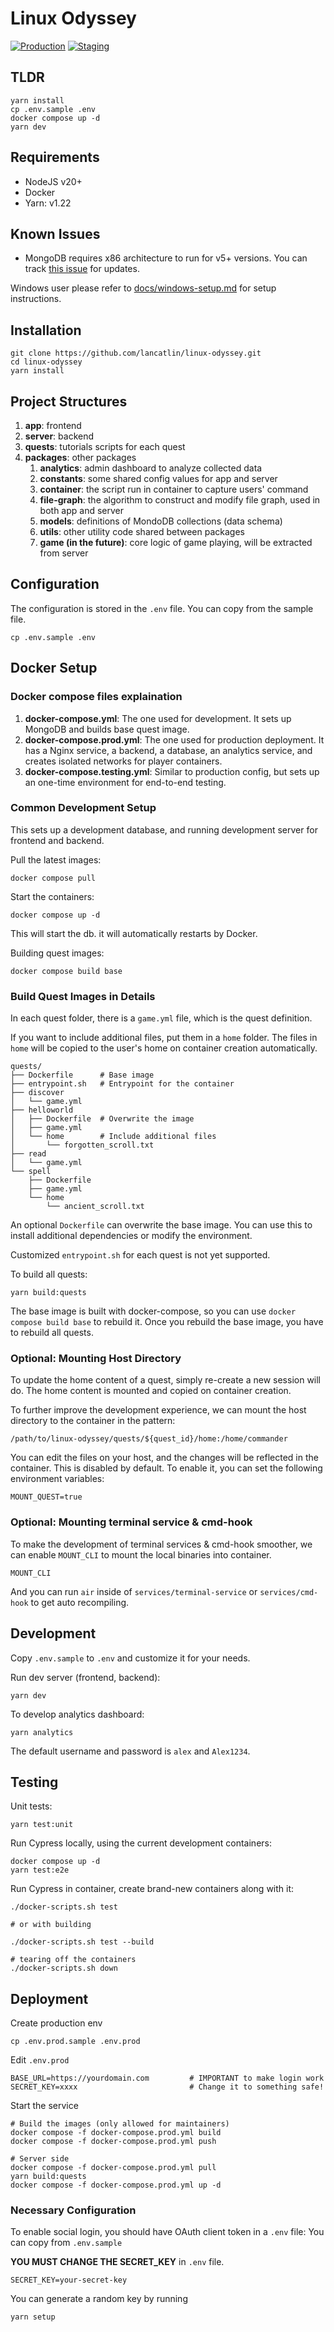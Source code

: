 # Linux Odyssey

[![Production](https://github.com/linux-odyssey/linux-odyssey/actions/workflows/production.yml/badge.svg)](https://github.com/linux-odyssey/linux-odyssey/actions/workflows/production.yml)
[![Staging](https://github.com/linux-odyssey/linux-odyssey/actions/workflows/staging.yml/badge.svg)](https://github.com/linux-odyssey/linux-odyssey/actions/workflows/staging.yml)

## TLDR

    yarn install
    cp .env.sample .env
    docker compose up -d
    yarn dev

## Requirements

- NodeJS v20+
- Docker
- Yarn: v1.22

## Known Issues

- MongoDB requires x86 architecture to run for v5+ versions. You can track [this issue](https://github.com/linux-odyssey/linux-odyssey/issues/166) for updates.

Windows user please refer to [docs/windows-setup.md](docs/windows-setup.md) for setup instructions.

## Installation

    git clone https://github.com/lancatlin/linux-odyssey.git
    cd linux-odyssey
    yarn install

## Project Structures

1. **app**: frontend
2. **server**: backend
3. **quests**: tutorials scripts for each quest
4. **packages**: other packages
   1. **analytics**: admin dashboard to analyze collected data
   2. **constants**: some shared config values for app and server
   3. **container**: the script run in container to capture users' command
   4. **file-graph**: the algorithm to construct and modify file graph, used in both app and server
   5. **models**: definitions of MondoDB collections (data schema)
   6. **utils**: other utility code shared between packages
   7. **game (in the future)**: core logic of game playing, will be extracted from server

## Configuration

The configuration is stored in the `.env` file. You can copy from the sample file.

    cp .env.sample .env

## Docker Setup

### Docker compose files explaination

1. **docker-compose.yml**: The one used for development. It sets up MongoDB and builds base quest image.
2. **docker-compose.prod.yml**: The one used for production deployment. It has a Nginx service, a backend, a database, an analytics service, and creates isolated networks for player containers.
3. **docker-compose.testing.yml**: Similar to production config, but sets up an one-time environment for end-to-end testing.

### Common Development Setup

This sets up a development database, and running development server for frontend and backend.

Pull the latest images:

    docker compose pull

Start the containers:

    docker compose up -d

This will start the db. it will automatically restarts by Docker.

Building quest images:

    docker compose build base

### Build Quest Images in Details

In each quest folder, there is a `game.yml` file, which is the quest definition.

If you want to include additional files, put them in a `home` folder. The files in `home` will be copied to the user's home on container creation automatically.

    quests/
    ├── Dockerfile      # Base image
    ├── entrypoint.sh   # Entrypoint for the container
    ├── discover
    │   └── game.yml
    ├── helloworld
    │   ├── Dockerfile  # Overwrite the image
    │   ├── game.yml
    │   └── home        # Include additional files
    │       └── forgotten_scroll.txt
    ├── read
    │   └── game.yml
    └── spell
        ├── Dockerfile
        ├── game.yml
        └── home
            └── ancient_scroll.txt

An optional `Dockerfile` can overwrite the base image. You can use this to install additional dependencies or modify the environment.

Customized `entrypoint.sh` for each quest is not yet supported.

To build all quests:

    yarn build:quests

The base image is built with docker-compose, so you can use `docker compose build base` to rebuild it. Once you rebuild the base image, you have to rebuild all quests.

### Optional: Mounting Host Directory

To update the home content of a quest, simply re-create a new session will do. The home content is mounted and copied on container creation.

To further improve the development experience, we can mount the host directory to the container in the pattern:

    /path/to/linux-odyssey/quests/${quest_id}/home:/home/commander

You can edit the files on your host, and the changes will be reflected in the container. This is disabled by default. To enable it, you can set the following environment variables:

    MOUNT_QUEST=true

### Optional: Mounting terminal service & cmd-hook

To make the development of terminal services & cmd-hook smoother, we can enable `MOUNT_CLI` to mount the local binaries into container.

    MOUNT_CLI

And you can run `air` inside of `services/terminal-service` or `services/cmd-hook` to get auto recompiling.

## Development

Copy `.env.sample` to `.env` and customize it for your needs.

Run dev server (frontend, backend):

    yarn dev

To develop analytics dashboard:

    yarn analytics

The default username and password is `alex` and `Alex1234`.

## Testing

Unit tests:

    yarn test:unit

Run Cypress locally, using the current development containers:

    docker compose up -d
    yarn test:e2e

Run Cypress in container, create brand-new containers along with it:

    ./docker-scripts.sh test

    # or with building

    ./docker-scripts.sh test --build

    # tearing off the containers
    ./docker-scripts.sh down

## Deployment

Create production env

    cp .env.prod.sample .env.prod

Edit `.env.prod`

    BASE_URL=https://yourdomain.com         # IMPORTANT to make login work
    SECRET_KEY=xxxx                         # Change it to something safe!

Start the service

    # Build the images (only allowed for maintainers)
    docker compose -f docker-compose.prod.yml build
    docker compose -f docker-compose.prod.yml push

    # Server side
    docker compose -f docker-compose.prod.yml pull
    yarn build:quests
    docker compose -f docker-compose.prod.yml up -d

### Necessary Configuration

To enable social login, you should have OAuth client token in a `.env` file:
You can copy from `.env.sample`

**YOU MUST CHANGE THE SECRET_KEY** in `.env` file.

    SECRET_KEY=your-secret-key

You can generate a random key by running

    yarn setup
